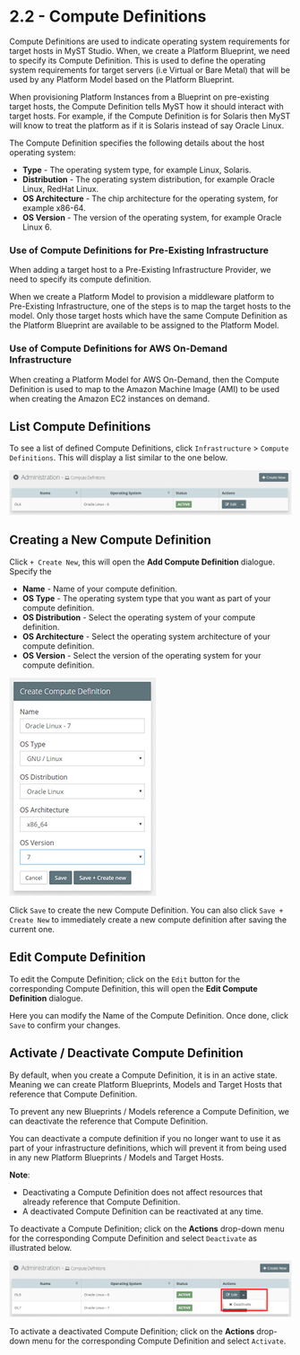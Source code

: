 # 2.2 - Compute Definitions
Compute Definitions are used to indicate operating system requirements for target hosts in MyST Studio. When, we create a Platform Blueprint, we need to specify its Compute Definition. This is used to define the operating system requirements for target servers (i.e Virtual or Bare Metal) that will be used by any Platform Model based on the Platform Blueprint.

When provisioning Platform Instances from a Blueprint on pre-existing target hosts, the Compute Definition tells MyST how it should interact with target hosts. For example, if the Compute Definition is for Solaris then MyST will know to treat the platform as if it is Solaris instead of say Oracle Linux.

The Compute Definition specifies the following details about the host operating system:
 * **Type** - The operating system type, for example Linux, Solaris.
 * **Distribution** - The operating system distribution, for example Oracle Linux, RedHat Linux.
 * **OS Architecture** - The chip architecture for the operating system, for example  x86-64.
 * **OS Version** - The version of the operating system, for example Oracle Linux 6.

### Use of Compute Definitions for Pre-Existing Infrastructure
When adding a target host to a Pre-Existing Infrastructure Provider, we need to specify its compute definition.

When we create a Platform Model to provision a middleware platform to Pre-Existing Infrastructure, one of the steps is to map the target hosts to the model. Only those target hosts which have the same Compute Definition as the Platform Blueprint are available to be assigned to the Platform Model.

### Use of Compute Definitions for AWS On-Demand Infrastructure
When creating a Platform Model for AWS On-Demand, then the Compute Definition is used to map to the Amazon Machine Image (AMI) to be used when creating the Amazon EC2 instances on demand. 

## List Compute Definitions
To see a list of defined Compute Definitions, click  `Infrastructure` > `Compute Definitions`. This will display a list similar to the one below.

![](img/ComputeDefinitionList.PNG)


## Creating a New Compute Definition
Click `+ Create New`, this will open the **Add Compute Definition** dialogue. Specify the 

 * **Name** - Name of your compute definition.
 * **OS Type** - The operating system type that you want as part of your compute definition.
 * **OS Distribution** - Select the operating system of your compute definition.
 * **OS Architecture** - Select the operating system architecture of your compute definition.
 * **OS Version** - Select the version of the operating system for your compute definition.

![](img/ComputeDefinitionAdd.PNG)


Click `Save` to create the new Compute Definition. You can also click `Save + Create New` to immediately create a new compute definition after saving the current one.

## Edit Compute Definition
To edit the Compute Definition; click on the `Edit` button for the corresponding Compute Definition, this will open the **Edit Compute Definition** dialogue.

Here you can modify the Name of the Compute Definition. Once done, click `Save` to confirm your changes.

## Activate / Deactivate Compute Definition
By default, when you create a Compute Definition, it is in an active state. Meaning we can create Platform Blueprints, Models and Target Hosts that reference that Compute Definition.

To prevent any new Blueprints / Models reference a Compute Definition, we can deactivate the reference that Compute Definition.

You can deactivate a compute definition if you no longer want to use it as part of your infrastructure definitions, which will prevent it from being used in any new Platform Blueprints / Models and Target Hosts.

**Note**: 
* Deactivating a Compute Definition does not affect resources that already reference that Compute Definition.
* A deactivated Compute Definition can be reactivated at any time.

To deactivate a Compute Definition; click on the  **Actions** drop-down menu for the corresponding Compute Definition and select `Deactivate` as illustrated below.

![](img/ComputeDefinitionDeactivate.PNG)

To activate a deactivated Compute Definition; click on the  **Actions** drop-down menu for the corresponding Compute Definition and select `Activate`.